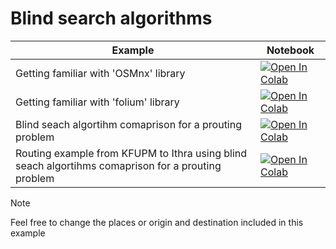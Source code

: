 
#  Blind search algorithms

| Example  | Notebook  |
|---|---|
| Getting familiar with 'OSMnx' library  | [![Open In Colab](https://colab.research.google.com/assets/colab-badge.svg)](https://colab.research.google.com/github/Dr-AlaaKhamis/ISE571/blob/main/2_Graph_search/Blind_search/KFUPM.ipynb)   |
| Getting familiar with 'folium' library  | [![Open In Colab](https://colab.research.google.com/assets/colab-badge.svg)](https://colab.research.google.com/github/Dr-AlaaKhamis/ISE571/blob/main/2_Graph_search/Blind_search/folium.ipynb)  |
| Blind seach algortihm comaprison for a prouting problem  | [![Open In Colab](https://colab.research.google.com/assets/colab-badge.svg)](https://colab.research.google.com/github/Dr-AlaaKhamis/ISE571/blob/main/2_Graph_search/Blind_search/Comparison.ipynb)  |
| Routing example from KFUPM to Ithra using blind seach algortihms comaprison for a prouting problem  | [![Open In Colab](https://colab.research.google.com/assets/colab-badge.svg)](https://colab.research.google.com/github/Dr-AlaaKhamis/ISE571/blob/main/2_Graph_search/Blind_search/KFUPM_Ithra_BlindSearch.ipynb)  |

> [!NOTE]
> Feel free to change the places or origin and destination included in this example